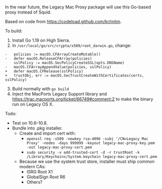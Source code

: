 In the near future, the Legacy Mac Proxy package will use this Go-based proxy instead of Squid.

Based on code from https://codeload.github.com/kr/mitm.

To build:
1. Install Go 1.19 on High Sierra.
2. In `/usr/local/go/src/crypto/x509/root_darwin.go`, change:
```
-	policies := macOS.CFArrayCreateMutable()
-	defer macOS.ReleaseCFArray(policies)
 	sslPolicy := macOS.SecPolicyCreateSSL(opts.DNSName)
-	macOS.CFArrayAppendValue(policies, sslPolicy)
+	defer macOS.CFRelease(sslPolicy)
+	trustObj, err := macOS.SecTrustCreateWithCertificates(certs, sslPolicy)
```
3. Build normally with `go build`
4. Inject the MacPorts Legacy Support library and https://trac.macports.org/ticket/66749#comment:2 to make the binary run on Legacy OS X.

Todo:
- Test on 10.6–10.8.
- Bundle into .pkg installer.
	- Create and import cert with:
		- `openssl req -x509 -newkey rsa:4096 -subj '/CN=Legacy Mac Proxy' -nodes -days 999999 -keyout legacy-mac-proxy-key.pem -out legacy-mac-proxy-cert.pem`
   		- `sudo security -v add-trusted-cert -d -r trustRoot -k /Library/Keychains/System.keychain legacy-mac-proxy-cert.pem`
	- Because we use the system trust store, installer must ship common modern CAs:
 		- ISRG Root X1
		- GlobalSign Root R6
  		- Others?

